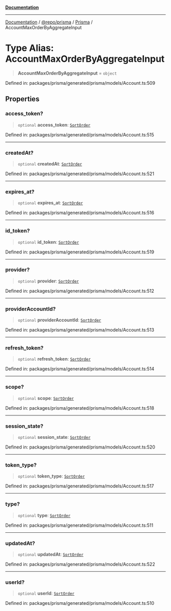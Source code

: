 [**Documentation**](../../../../../README.md)

***

[Documentation](../../../../../README.md) / [@repo/prisma](../../../README.md) / [Prisma](../README.md) / AccountMaxOrderByAggregateInput

# Type Alias: AccountMaxOrderByAggregateInput

> **AccountMaxOrderByAggregateInput** = `object`

Defined in: packages/prisma/generated/prisma/models/Account.ts:509

## Properties

### access\_token?

> `optional` **access\_token**: [`SortOrder`](SortOrder.md)

Defined in: packages/prisma/generated/prisma/models/Account.ts:515

***

### createdAt?

> `optional` **createdAt**: [`SortOrder`](SortOrder.md)

Defined in: packages/prisma/generated/prisma/models/Account.ts:521

***

### expires\_at?

> `optional` **expires\_at**: [`SortOrder`](SortOrder.md)

Defined in: packages/prisma/generated/prisma/models/Account.ts:516

***

### id\_token?

> `optional` **id\_token**: [`SortOrder`](SortOrder.md)

Defined in: packages/prisma/generated/prisma/models/Account.ts:519

***

### provider?

> `optional` **provider**: [`SortOrder`](SortOrder.md)

Defined in: packages/prisma/generated/prisma/models/Account.ts:512

***

### providerAccountId?

> `optional` **providerAccountId**: [`SortOrder`](SortOrder.md)

Defined in: packages/prisma/generated/prisma/models/Account.ts:513

***

### refresh\_token?

> `optional` **refresh\_token**: [`SortOrder`](SortOrder.md)

Defined in: packages/prisma/generated/prisma/models/Account.ts:514

***

### scope?

> `optional` **scope**: [`SortOrder`](SortOrder.md)

Defined in: packages/prisma/generated/prisma/models/Account.ts:518

***

### session\_state?

> `optional` **session\_state**: [`SortOrder`](SortOrder.md)

Defined in: packages/prisma/generated/prisma/models/Account.ts:520

***

### token\_type?

> `optional` **token\_type**: [`SortOrder`](SortOrder.md)

Defined in: packages/prisma/generated/prisma/models/Account.ts:517

***

### type?

> `optional` **type**: [`SortOrder`](SortOrder.md)

Defined in: packages/prisma/generated/prisma/models/Account.ts:511

***

### updatedAt?

> `optional` **updatedAt**: [`SortOrder`](SortOrder.md)

Defined in: packages/prisma/generated/prisma/models/Account.ts:522

***

### userId?

> `optional` **userId**: [`SortOrder`](SortOrder.md)

Defined in: packages/prisma/generated/prisma/models/Account.ts:510
